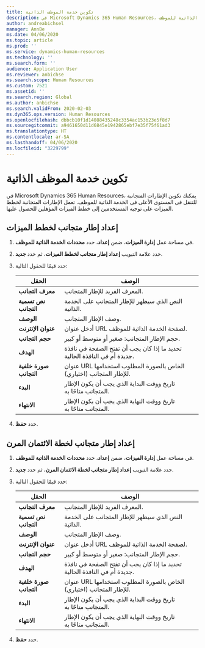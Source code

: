 ```yaml
---
title: تكوين خدمة الموظف الذاتية
description: في Microsoft Dynamics 365 Human Resources، يمكنك تكوين الإطارات المتجانبة للتنقل في المستوى الأعلى في الخدمة الذاتية للموظف.
author: andreabichsel
manager: AnnBe
ms.date: 04/06/2020
ms.topic: article
ms.prod: ''
ms.service: dynamics-human-resources
ms.technology: ''
ms.search.form: ''
audience: Application User
ms.reviewer: anbichse
ms.search.scope: Human Resources
ms.custom: 7521
ms.assetid: ''
ms.search.region: Global
ms.author: anbichse
ms.search.validFrom: 2020-02-03
ms.dyn365.ops.version: Human Resources
ms.openlocfilehash: dbbcb10f1d14088435248c3354ac153b23e5f8d7
ms.sourcegitcommit: a9461650d11d6845e1942865ebf7e35f75f61ad3
ms.translationtype: HT
ms.contentlocale: ar-SA
ms.lasthandoff: 04/06/2020
ms.locfileid: "3229799"
---
```

# <a name="configure-employee-self-service"></a>تكوين خدمة الموظف الذاتية

في Microsoft Dynamics 365 Human Resources، يمكنك تكوين الإطارات المتجانبة للتنقل في المستوى الأعلى في الخدمة الذاتية للموظف. تعمل الإطارات المتجانبة لخطط الميزات على توجيه المستخدمين إلى خطط الميزات المؤهلين للحصول عليها.

## <a name="set-up-a-benefit-plans-tile"></a>إعداد إطار متجانب لخطط الميزات

1. في مساحة عمل **إدارة الميزات**، ضمن **إعداد**، حدد **محددات الخدمة الذاتية للموظف**.

2. حدد علامة التبويب **إعداد إطار متجانب لخطط الميزات**، ثم حدد **جديد**.

3. حدد قيمًا للحقول التالية:

   | الحقل | ‏‏الوصف |
   | --- | --- |
   | **معرف التجانب** | المعرف الفريد للإطار المتجانب. |
   | **نص تسمية التجانب** | النص الذي سيظهر للإطار المتجانب على الخدمة الذاتية. |
   | **‏‏الوصف** | وصف الإطار المتجانب. |
   | **عنوان الإنترنت** | أدخل عنوان URL لصفحة الخدمة الذاتية للموظف. |
   | **حجم التجانب** | حجم الإطار المتجانب: صغير أو متوسط أو كبير. |
   | **الهدف** | تحديد ما إذا كان يجب أن تفتح الصفحة في نافذة جديدة أم في النافذة الحالية. |
   | **صورة خلفية التجانب** | عنوان URL الخاص بالصورة المطلوب استخدامها للإطار المتجانب (اختياري). |
   | **البدء** | تاريخ ووقت البداية الذي يجب أن يكون الإطار المتجانب متاحًا به. |
   | **الانتهاء** | تاريخ ووقت النهاية الذي يجب أن يكون الإطار المتجانب متاحًا به. |

4. حدد **حفظ**.

## <a name="set-up-a-flex-credit-plan-tile"></a>إعداد إطار متجانب لخطة الائتمان المرن

1. في مساحة عمل **إدارة الميزات**، ضمن **إعداد**، حدد **محددات الخدمة الذاتية للموظف**.

2. حدد علامة التبويب **إعداد إطار متجانب لخطة الائتمان المرن**، ثم حدد **جديد**.

3. حدد قيمًا للحقول التالية:

   | الحقل | ‏‏الوصف |
   | --- | --- |
   | **معرف التجانب** | المعرف الفريد للإطار المتجانب. |
   | **نص تسمية التجانب** | النص الذي سيظهر للإطار المتجانب على الخدمة الذاتية. |
   | **‏‏الوصف** | وصف الإطار المتجانب. |
   | **عنوان الإنترنت** | أدخل عنوان URL لصفحة الخدمة الذاتية للموظف. |
   | **حجم التجانب** | حجم الإطار المتجانب: صغير أو متوسط أو كبير. |
   | **الهدف** | تحديد ما إذا كان يجب أن تفتح الصفحة في نافذة جديدة أم في النافذة الحالية. |
   | **صورة خلفية التجانب** | عنوان URL الخاص بالصورة المطلوب استخدامها للإطار المتجانب (اختياري). |
   | **البدء** | تاريخ ووقت البداية الذي يجب أن يكون الإطار المتجانب متاحًا به. |
   | **الانتهاء** | تاريخ ووقت النهاية الذي يجب أن يكون الإطار المتجانب متاحًا به. |

4. حدد **حفظ**.
